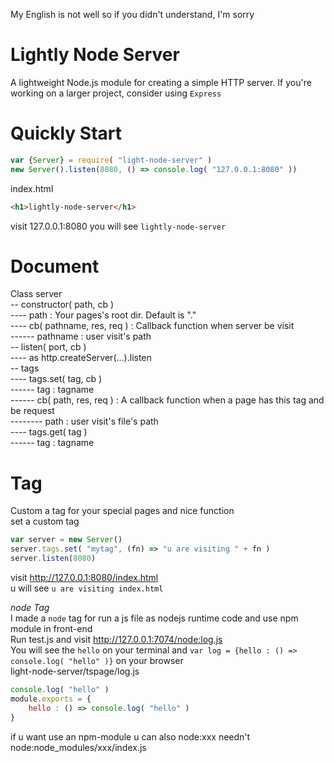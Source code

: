 My English is not well so if you didn't understand, I'm sorry  
# Lightly Node Server  
A lightweight Node.js module for creating a simple HTTP server. If you're working on a larger project, consider using `Express`
# Quickly Start  
```js
var {Server} = require( "light-node-server" )
new Server().listen(8080, () => console.log( "127.0.0.1:8080" ))
```
index.html
```html
<h1>lightly-node-server</h1>
```
visit 127.0.0.1:8080 you will see `lightly-node-server`
# Document
Class server   
-- constructor( path, cb )  
---- path : Your pages's root dir. Default is "."  
---- cb( pathname, res, req ) : Callback function when server be visit  
------ pathname : user visit's path  
-- listen( port, cb )  
---- as http.createServer(...).listen  
-- tags  
---- tags.set( tag, cb )  
------ tag : tagname  
------ cb( path, res, req ) : A callback function when a page has this tag and be request  
-------- path : user visit's file's path  
---- tags.get( tag )  
------ tag : tagname  
# Tag
Custom a tag for your special pages and nice function  
set a custom tag
```js
var server = new Server()
server.tags.set( "mytag", (fn) => "u are visiting " + fn )
server.listen(8080)
```
visit http://127.0.0.1:8080/index.html  
u will see `u are visiting index.html`
  
*node Tag*  
I made a `node` tag for run a js file as nodejs runtime code and use npm module in front-end  
Run test.js and visit http://127.0.0.1:7074/node:log.js  
You will see the `hello` on your terminal and `var log = {hello : () => console.log( "hello" )}` on your browser  
light-node-server/tspage/log.js  
```js
console.log( "hello" )
module.exports = {
    hello : () => console.log( "hello" )
}
```
if u want use an npm-module u can also node:xxx needn't node:node_modules/xxx/index.js
